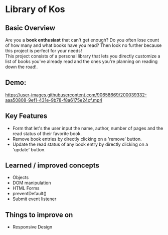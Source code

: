 # Library of Kos

## Basic Overview

Are you a <b>book enthusiast</b> that can't get enough? Do you often lose count of how many and what books have you read? Then look no further because this project is perfect for your needs!<br>
This project consists of a personal library that lets you directly customize a list of books you've already read and the ones you're planning on reading down the road!.

## Demo:

https://user-images.githubusercontent.com/90658669/200039332-aaa50808-9ef1-431e-9b78-f8a6175e24cf.mp4

## Key Features

- Form that let's the user input the name, author, number of pages and the read status of their favorite book.
- Remove book entries by directly clicking on a 'remove' button.
- Update the read status of any book entry by directly clicking on a 'update' button.

## Learned / improved concepts

- Objects
- DOM manipulation
- HTML Forms
- preventDefault()
- Submit event listener

## Things to improve on

- Responsive Design
